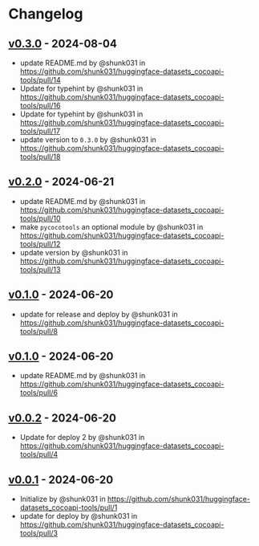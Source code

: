 # Changelog

## [v0.3.0](https://github.com/shunk031/huggingface-datasets_cocoapi-tools/compare/v0.2.0...v0.3.0) - 2024-08-04
- update README.md by @shunk031 in https://github.com/shunk031/huggingface-datasets_cocoapi-tools/pull/14
- Update for typehint by @shunk031 in https://github.com/shunk031/huggingface-datasets_cocoapi-tools/pull/16
- Update for typehint by @shunk031 in https://github.com/shunk031/huggingface-datasets_cocoapi-tools/pull/17
- update version to `0.3.0` by @shunk031 in https://github.com/shunk031/huggingface-datasets_cocoapi-tools/pull/18

## [v0.2.0](https://github.com/shunk031/huggingface-datasets_cocoapi-tools/compare/v0.1.0...v0.2.0) - 2024-06-21
- update README.md by @shunk031 in https://github.com/shunk031/huggingface-datasets_cocoapi-tools/pull/10
- make `pycocotools` an optional module by @shunk031 in https://github.com/shunk031/huggingface-datasets_cocoapi-tools/pull/12
- update version by @shunk031 in https://github.com/shunk031/huggingface-datasets_cocoapi-tools/pull/13

## [v0.1.0](https://github.com/shunk031/huggingface-datasets_cocoapi-tools/compare/v0.0.3...v0.1.0) - 2024-06-20
- update for release and deploy by @shunk031 in https://github.com/shunk031/huggingface-datasets_cocoapi-tools/pull/8

## [v0.1.0](https://github.com/shunk031/huggingface-datasets_cocoapi-tools/compare/v0.0.2...v0.1.0) - 2024-06-20
- update README.md by @shunk031 in https://github.com/shunk031/huggingface-datasets_cocoapi-tools/pull/6

## [v0.0.2](https://github.com/shunk031/huggingface-datasets_cocoapi-tools/compare/v0.0.1...v0.0.2) - 2024-06-20
- Update for deploy 2 by @shunk031 in https://github.com/shunk031/huggingface-datasets_cocoapi-tools/pull/4

## [v0.0.1](https://github.com/shunk031/huggingface-datasets_cocoapi-tools/commits/v0.0.1) - 2024-06-20
- Initialize by @shunk031 in https://github.com/shunk031/huggingface-datasets_cocoapi-tools/pull/1
- update for deploy by @shunk031 in https://github.com/shunk031/huggingface-datasets_cocoapi-tools/pull/3
